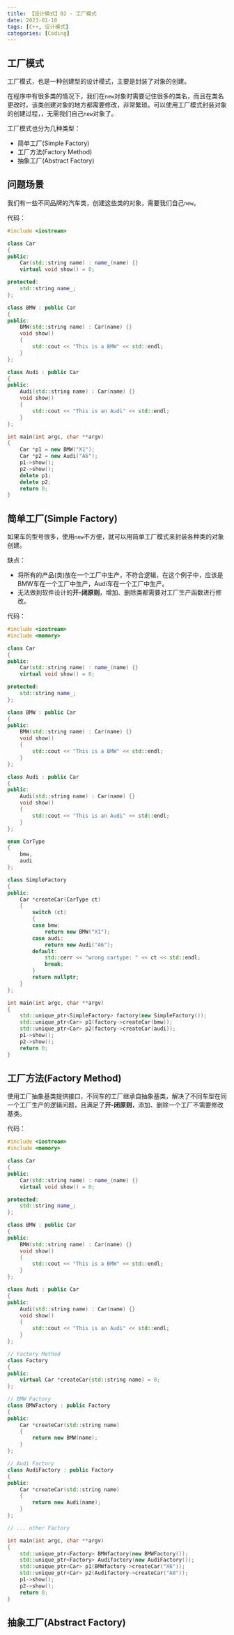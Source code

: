 ```yaml
---
title: 【设计模式】02 - 工厂模式
date: 2023-01-10
tags: [C++, 设计模式]
categories: [Coding]
---
```


## 工厂模式

工厂模式，也是一种创建型的设计模式，主要是封装了对象的创建。

在程序中有很多类的情况下，我们在`new`对象时需要记住很多的类名，而且在类名更改时，该类创建对象的地方都需要修改，非常繁琐。可以使用工厂模式封装对象的创建过程，，无需我们自己`new`对象了。

工厂模式也分为几种类型：  
- 简单工厂(Simple Factory)
- 工厂方法(Factory Method)
- 抽象工厂(Abstract Factory)

## 问题场景

我们有一些不同品牌的汽车类，创建这些类的对象，需要我们自己`new`。

代码：  
```cpp
#include <iostream>

class Car
{
public:
    Car(std::string name) : name_(name) {}
    virtual void show() = 0;

protected:
    std::string name_;
};

class BMW : public Car
{
public:
    BMW(std::string name) : Car(name) {}
    void show()
    {
        std::cout << "This is a BMW" << std::endl;
    }
};

class Audi : public Car
{
public:
    Audi(std::string name) : Car(name) {}
    void show()
    {
        std::cout << "This is an Audi" << std::endl;
    }
};

int main(int argc, char **argv)
{
    Car *p1 = new BMW("X1");
    Car *p2 = new Audi("A6");
    p1->show();
    p2->show();
    delete p1;
    delete p2;
    return 0;
}
```

## 简单工厂(Simple Factory)

如果车的型号很多，使用`new`不方便，就可以用简单工厂模式来封装各种类的对象创建。

缺点：  
- 将所有的产品(类)放在一个工厂中生产，不符合逻辑，在这个例子中，应该是BMW车在一个工厂中生产，Audi车在一个工厂中生产。
- 无法做到软件设计的**开-闭原则**，增加、删除类都需要对工厂生产函数进行修改。

代码：  
```cpp
#include <iostream>
#include <memory>

class Car
{
public:
    Car(std::string name) : name_(name) {}
    virtual void show() = 0;

protected:
    std::string name_;
};

class BMW : public Car
{
public:
    BMW(std::string name) : Car(name) {}
    void show()
    {
        std::cout << "This is a BMW" << std::endl;
    }
};

class Audi : public Car
{
public:
    Audi(std::string name) : Car(name) {}
    void show()
    {
        std::cout << "This is an Audi" << std::endl;
    }
};

enum CarType
{
    bmw,
    audi
};

class SimpleFactory
{
public:
    Car *createCar(CarType ct)
    {
        switch (ct)
        {
        case bmw:
            return new BMW("X1");
        case audi:
            return new Audi("A6");
        default:
            std::cerr << "wrong cartype: " << ct << std::endl;
            break;
        }
        return nullptr;
    }
};

int main(int argc, char **argv)
{
    std::unique_ptr<SimpleFactory> factory(new SimpleFactory());
    std::unique_ptr<Car> p1(factory->createCar(bmw));
    std::unique_ptr<Car> p2(factory->createCar(audi));
    p1->show();
    p2->show();
    return 0;
}
```

## 工厂方法(Factory Method)

使用工厂抽象基类提供接口，不同车的工厂继承自抽象基类，解决了不同车型在同一个工厂生产的逻辑问题，且满足了**开-闭原则**，添加、删除一个工厂不需要修改基类。

代码：  
```cpp
#include <iostream>
#include <memory>

class Car
{
public:
    Car(std::string name) : name_(name) {}
    virtual void show() = 0;

protected:
    std::string name_;
};

class BMW : public Car
{
public:
    BMW(std::string name) : Car(name) {}
    void show()
    {
        std::cout << "This is a BMW" << std::endl;
    }
};

class Audi : public Car
{
public:
    Audi(std::string name) : Car(name) {}
    void show()
    {
        std::cout << "This is an Audi" << std::endl;
    }
};

// Factory Method
class Factory
{
public:
    virtual Car *createCar(std::string name) = 0;
};

// BMW Factory
class BMWFactory : public Factory
{
public:
    Car *createCar(std::string name)
    {
        return new BMW(name);
    }
};

// Audi Factory
class AudiFactory : public Factory
{
public:
    Car *createCar(std::string name)
    {
        return new Audi(name);
    }
};

// ... other Factory

int main(int argc, char **argv)
{
    std::unique_ptr<Factory> BMWfactory(new BMWFactory());
    std::unique_ptr<Factory> Audifactory(new AudiFactory());
    std::unique_ptr<Car> p1(BMWfactory->createCar("X6"));
    std::unique_ptr<Car> p2(Audifactory->createCar("A8"));
    p1->show();
    p2->show();
    return 0;
}
```

## 抽象工厂(Abstract Factory)